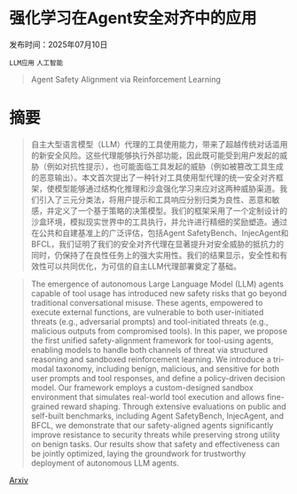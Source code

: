 # 强化学习在Agent安全对齐中的应用

发布时间：2025年07月10日

`LLM应用` `人工智能`

> Agent Safety Alignment via Reinforcement Learning

# 摘要

> 自主大型语言模型（LLM）代理的工具使用能力，带来了超越传统对话滥用的新安全风险。这些代理能够执行外部功能，因此既可能受到用户发起的威胁（例如对抗性提示），也可能面临工具发起的威胁（例如被篡改工具生成的恶意输出）。本文首次提出了一种针对工具使用型代理的统一安全对齐框架，使模型能够通过结构化推理和沙盒强化学习来应对这两种威胁渠道。我们引入了三元分类法，将用户提示和工具响应分别归类为良性、恶意和敏感，并定义了一个基于策略的决策模型。我们的框架采用了一个定制设计的沙盒环境，模拟现实世界中的工具执行，并允许进行精细的奖励塑造。通过在公共和自建基准上的广泛评估，包括Agent SafetyBench、InjecAgent和BFCL，我们证明了我们的安全对齐代理在显著提升对安全威胁的抵抗力的同时，仍保持了在良性任务上的强大实用性。我们的结果显示，安全性和有效性可以共同优化，为可信的自主LLM代理部署奠定了基础。

> The emergence of autonomous Large Language Model (LLM) agents capable of tool usage has introduced new safety risks that go beyond traditional conversational misuse. These agents, empowered to execute external functions, are vulnerable to both user-initiated threats (e.g., adversarial prompts) and tool-initiated threats (e.g., malicious outputs from compromised tools). In this paper, we propose the first unified safety-alignment framework for tool-using agents, enabling models to handle both channels of threat via structured reasoning and sandboxed reinforcement learning. We introduce a tri-modal taxonomy, including benign, malicious, and sensitive for both user prompts and tool responses, and define a policy-driven decision model. Our framework employs a custom-designed sandbox environment that simulates real-world tool execution and allows fine-grained reward shaping. Through extensive evaluations on public and self-built benchmarks, including Agent SafetyBench, InjecAgent, and BFCL, we demonstrate that our safety-aligned agents significantly improve resistance to security threats while preserving strong utility on benign tasks. Our results show that safety and effectiveness can be jointly optimized, laying the groundwork for trustworthy deployment of autonomous LLM agents.

[Arxiv](https://arxiv.org/abs/2507.08270)